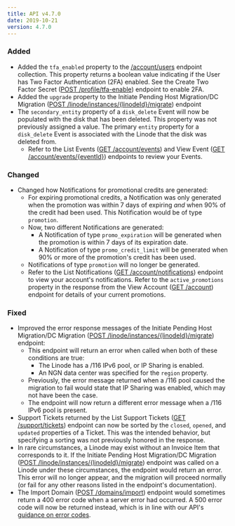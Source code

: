 ```yaml
---
title: API v4.7.0
date: 2019-10-21
version: 4.7.0
---
```


### Added

- Added the `tfa_enabled` property to the [/account/users](/docs/api/account/users-list/) endpoint collection. This property returns a boolean value indicating if the User has Two Factor Authentication (2FA) enabled. See the Create Two Factor Secret ([POST /profile/tfa-enable](/docs/api/profile/two-factor-secret-creates/)) endpoint to enable 2FA.
- Added the `upgrade` property to the Initiate Pending Host Migration/DC Migration ([POST /linode/instances/{linodeId}/migrate](/docs/api/linode-instances/dc-migrationpending-host-migration-initiate/)) endpoint
- The `secondary_entity` property of a `disk_delete` Event will now be populated with the disk that has been deleted. This property was not previously assigned a value. The primary `entity` property for a `disk_delete` Event is associated with the Linode that the disk was deleted from.
    - Refer to the List Events ([GET /account/events](/docs/api/account/events-list/)) and View Event ([GET /account/events/{eventId}](/docs/api/account/event-view/)) endpoints to review your Events.

### Changed

- Changed how Notifications for promotional credits are generated:
    - For expiring promotional credits, a Notification was only generated when the promotion was within 7 days of expiring _and_ when 90% of the credit had been used. This Notification would be of type `promotion`.
    - Now, two different Notifications are generated:
        - A Notification of type `promo_expiration` will be generated when the promotion is within 7 days of its expiration date.
        - A Notification of type `promo_credit_limit` will be generated when 90% or more of the promotion's credit has been used.
    - Notifications of type `promotion` will no longer be generated.
    - Refer to the List Notifications ([GET /account/notifications](/docs/api/account/notifications-list/)) endpoint to view your account's notifications.  Refer to the `active_promotions` property in the response from the View Account ([GET /account](/docs/api/account/account-view/)) endpoint for details of your current promotions.

### Fixed

- Improved the error response messages of the Initiate Pending Host Migration/DC Migration ([POST /linode/instances/{linodeId}/migrate](/docs/api/linode-instances/dc-migrationpending-host-migration-initiate/)) endpoint:
    - This endpoint will return an error when called when both of these conditions are true:
        - The Linode has a /116 IPv6 pool, or IP Sharing is enabled.
        - An NGN data center was specified for the `region` property.
    - Previously, the error message returned when a /116 pool caused the migration to fail would state that IP Sharing was enabled, which may not have been the case.
    - The endpoint will now return a different error message when a /116 IPv6 pool is present.
- Support Tickets returned by the List Support Tickets ([GET /support/tickets](/docs/api/support/support-tickets-list/)) endpoint can now be sorted by the `closed`, `opened`, and `updated` properties of a Ticket. This was the intended behavior, but specifying a sorting was not previously honored in the response.
- In rare circumstances, a Linode may exist without an Invoice Item that corresponds to it. If the Initiate Pending Host Migration/DC Migration ([POST /linode/instances/{linodeId}/migrate](/docs/api/linode-instances/dc-migrationpending-host-migration-initiate/)) endpoint was called on a Linode under these circumstances, the endpoint would return an error. This error will no longer appear, and the migration will proceed normally (or fail for any other reasons listed in the endpoint's documentation).
- The Import Domain ([POST /domains/import](/docs/api/domains/domain-import/)) endpoint would sometimes return a 400 error code when a server error had occurred. A 500 error code will now be returned instead, which is in line with our API's [guidance on error codes](/docs/api/).
